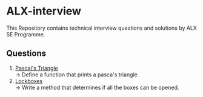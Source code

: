 # ALX-interview
This Repository contains technical interview questions and solutions by ALX SE Programme.

## Questions
1. [Pascal's Triangle](0x00-pascal_triangle/) <br>
   -> Define a function that prints a pasca's triangle
2. [Lockboxes](./0x01-lockboxes/) <br> -> Write a method that determines if all the boxes can be opened.
